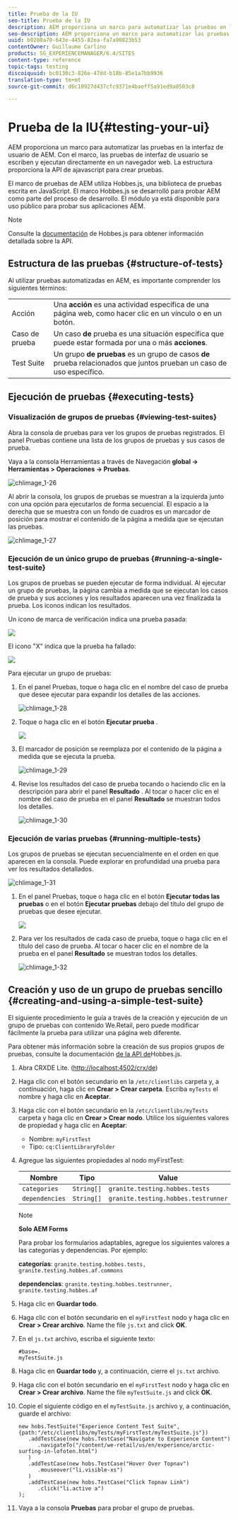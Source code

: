 ```yaml
---
title: Prueba de la IU
seo-title: Prueba de la IU
description: AEM proporciona un marco para automatizar las pruebas en la interfaz de usuario de AEM
seo-description: AEM proporciona un marco para automatizar las pruebas en la interfaz de usuario de AEM
uuid: b0280a70-643e-4455-82ea-fa7a90823b53
contentOwner: Guillaume Carlino
products: SG_EXPERIENCEMANAGER/6.4/SITES
content-type: reference
topic-tags: testing
discoiquuid: bc0130c3-826e-47dd-b18b-85e1a7bb9936
translation-type: tm+mt
source-git-commit: d6c10927d437cfc9371e4baeff5a91ed9a0503c8

---
```



# Prueba de la IU{#testing-your-ui}

AEM proporciona un marco para automatizar las pruebas en la interfaz de usuario de AEM. Con el marco, las pruebas de interfaz de usuario se escriben y ejecutan directamente en un navegador web. La estructura proporciona la API de ajavascript para crear pruebas.

El marco de pruebas de AEM utiliza Hobbes.js, una biblioteca de pruebas escrita en JavaScript. El marco Hobbes.js se desarrolló para probar AEM como parte del proceso de desarrollo. El módulo ya está disponible para uso público para probar sus aplicaciones AEM.

>[!NOTE]
>
>Consulte la [documentación](https://helpx.adobe.com/experience-manager/6-4/sites/developing/using/reference-materials/test-api/index.html) de Hobbes.js para obtener información detallada sobre la API.

## Estructura de las pruebas {#structure-of-tests}

Al utilizar pruebas automatizadas en AEM, es importante comprender los siguientes términos:

|  |  |
|---|---|
| Acción | Una **acción** es una actividad específica de una página web, como hacer clic en un vínculo o en un botón. |
| Caso de prueba | Un caso **de** prueba es una situación específica que puede estar formada por una o más **acciones**. |
| Test Suite | Un grupo **de pruebas** es un grupo de casos **de** prueba relacionados que juntos prueban un caso de uso específico. |

## Ejecución de pruebas {#executing-tests}

### Visualización de grupos de pruebas {#viewing-test-suites}

Abra la consola de pruebas para ver los grupos de pruebas registrados. El panel Pruebas contiene una lista de los grupos de pruebas y sus casos de prueba.

Vaya a la consola Herramientas a través de Navegación **global -> Herramientas > Operaciones -> Pruebas**.

![chlimage_1-26](assets/chlimage_1-26.png)

Al abrir la consola, los grupos de pruebas se muestran a la izquierda junto con una opción para ejecutarlos de forma secuencial. El espacio a la derecha que se muestra con un fondo de cuadros es un marcador de posición para mostrar el contenido de la página a medida que se ejecutan las pruebas.

![chlimage_1-27](assets/chlimage_1-27.png)

### Ejecución de un único grupo de pruebas {#running-a-single-test-suite}

Los grupos de pruebas se pueden ejecutar de forma individual. Al ejecutar un grupo de pruebas, la página cambia a medida que se ejecutan los casos de prueba y sus acciones y los resultados aparecen una vez finalizada la prueba. Los iconos indican los resultados.

Un icono de marca de verificación indica una prueba pasada:

![](do-not-localize/chlimage_1-5.png)

El icono &quot;X&quot; indica que la prueba ha fallado:

![](do-not-localize/chlimage_1-6.png)

Para ejecutar un grupo de pruebas:

1. En el panel Pruebas, toque o haga clic en el nombre del caso de prueba que desee ejecutar para expandir los detalles de las acciones.

   ![chlimage_1-28](assets/chlimage_1-28.png)

1. Toque o haga clic en el botón **Ejecutar prueba** .

   ![](do-not-localize/chlimage_1-7.png)

1. El marcador de posición se reemplaza por el contenido de la página a medida que se ejecuta la prueba.

   ![chlimage_1-29](assets/chlimage_1-29.png)

1. Revise los resultados del caso de prueba tocando o haciendo clic en la descripción para abrir el panel **Resultado** . Al tocar o hacer clic en el nombre del caso de prueba en el panel **Resultado** se muestran todos los detalles.

   ![chlimage_1-30](assets/chlimage_1-30.png)

### Ejecución de varias pruebas {#running-multiple-tests}

Los grupos de pruebas se ejecutan secuencialmente en el orden en que aparecen en la consola. Puede explorar en profundidad una prueba para ver los resultados detallados.

![chlimage_1-31](assets/chlimage_1-31.png)

1. En el panel Pruebas, toque o haga clic en el botón **Ejecutar todas las pruebas** o en el botón **Ejecutar pruebas** debajo del título del grupo de pruebas que desee ejecutar.

   ![](do-not-localize/chlimage_1-8.png)

1. Para ver los resultados de cada caso de prueba, toque o haga clic en el título del caso de prueba. Al tocar o hacer clic en el nombre de la prueba en el panel **Resultado** se muestran todos los detalles.

   ![chlimage_1-32](assets/chlimage_1-32.png)

## Creación y uso de un grupo de pruebas sencillo {#creating-and-using-a-simple-test-suite}

El siguiente procedimiento le guía a través de la creación y ejecución de un grupo de pruebas con contenido [](/help/sites-developing/we-retail.md)We.Retail, pero puede modificar fácilmente la prueba para utilizar una página web diferente.

Para obtener más información sobre la creación de sus propios grupos de pruebas, consulte la documentación [de la API de](https://helpx.adobe.com/experience-manager/6-4/sites/developing/using/reference-materials/test-api/index.html)Hobbes.js.

1. Abra CRXDE Lite. ([http://localhost:4502/crx/de](http://localhost:4502/crx/de))
1. Haga clic con el botón secundario en la `/etc/clientlibs` carpeta y, a continuación, haga clic en **Crear > Crear carpeta**. Escriba `myTests` el nombre y haga clic en **Aceptar**.
1. Haga clic con el botón secundario en la `/etc/clientlibs/myTests` carpeta y haga clic en **Crear > Crear nodo**. Utilice los siguientes valores de propiedad y haga clic en **Aceptar**:

   * Nombre: `myFirstTest`
   * Tipo: `cq:ClientLibraryFolder`

1. Agregue las siguientes propiedades al nodo myFirstTest:

   | Nombre | Tipo | Value |
   |---|---|---|
   | `categories` | `String[]` | `granite.testing.hobbes.tests` |
   | `dependencies` | `String[]` | `granite.testing.hobbes.testrunner` |

   >[!NOTE]
   >
   >**Solo AEM Forms**
   >
   >Para probar los formularios adaptables, agregue los siguientes valores a las categorías y dependencias. Por ejemplo:
   >
   >**categorías**: `granite.testing.hobbes.tests, granite.testing.hobbes.af.commons`
   >
   >**dependencias**: `granite.testing.hobbes.testrunner, granite.testing.hobbes.af`

1. Haga clic en **Guardar todo**.
1. Haga clic con el botón secundario en el `myFirstTest` nodo y haga clic en **Crear > Crear archivo**. Name the file `js.txt` and click **OK**.
1. En el `js.txt` archivo, escriba el siguiente texto:

   ```
   #base=.
   myTestSuite.js
   ```

1. Haga clic en **Guardar todo** y, a continuación, cierre el `js.txt` archivo.
1. Haga clic con el botón secundario en el `myFirstTest` nodo y haga clic en **Crear > Crear archivo**. Name the file `myTestSuite.js` and click **OK**.
1. Copie el siguiente código en el `myTestSuite.js` archivo y, a continuación, guarde el archivo:

   ```
   new hobs.TestSuite("Experience Content Test Suite", {path:"/etc/clientlibs/myTests/myFirstTest/myTestSuite.js"})
      .addTestCase(new hobs.TestCase("Navigate to Experience Content")
         .navigateTo("/content/we-retail/us/en/experience/arctic-surfing-in-lofoten.html")
      )
      .addTestCase(new hobs.TestCase("Hover Over Topnav")
         .mouseover("li.visible-xs")
      )
      .addTestCase(new hobs.TestCase("Click Topnav Link")
         .click("li.active a")
   );
   ```

1. Vaya a la consola **Pruebas** para probar el grupo de pruebas.

